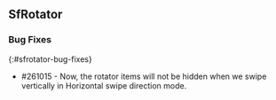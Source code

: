 ## SfRotator

### Bug Fixes
{:#sfrotator-bug-fixes}

* \#261015 - Now, the rotator items will not be hidden when we swipe vertically in Horizontal swipe direction mode.